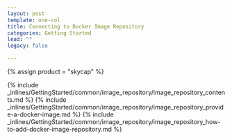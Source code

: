 ```yaml
---
layout: post
template: one-col
title: Connecting to Docker Image Repository
categories: Getting Started
lead: ""
legacy: false

---
```

{% assign product = "skycap" %}

{% include _inlines/GettingStarted/common/image_repository/image_repository_contents.md %}
{% include _inlines/GettingStarted/common/image_repository/image_repository_provide-a-docker-image.md %}
{% include _inlines/GettingStarted/common/image_repository/image_repository_how-to-add-docker-image-repository.md %}
